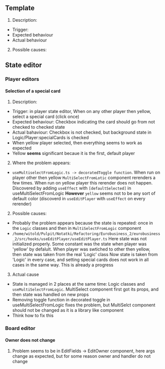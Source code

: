 ## Template
1. Description:
* Trigger:
* Expected behaviour
* Actual behaviour
2. Possible causes:

## State editor
### Player editors
#### Selection of a special card
1. Description:
* Trigger: in player state editor, When on any other player then yellow, select a special card (click once)
* Expected behaviour: Checkbox indicating the card should go from not checked to checked state
* Actual bahaviour: Checkbox is not checked, but background state in Logic/Player:specialCards is checked
* When yellow player selected, then everything seems to work as expected
* Yellow **seems** significant becaue it is the first, default player

2. Where the problem appears:
* `useMultiselectFromLogic.ts -> decoratedToggle function`. When run on player other then yellow `MultiSelectFromLotic` component rerenders a few times. When run on yellow player this rerender does not happen. Discovered by adding `useEffect` with `[defaultSelected]` in useMultiSelectFromLogic
**However** `yellow` seems not to be any sort of default color (discoverd in `useEditPlayer` with `useEffect` on every rerender)

2. Possible causes:
* Probably the problem appears because the state is repeated: once in the `Logic` classes and then in `MultiSelectFromLogic` component
* `/home/witold/Pulpit/Notatki/Refactoring/Eurobusiness_2/eurobusiness_2/src/hooks/useEditPlayer/useEditPlayer.ts` Here state was not initialized properly.
Some constant was the state when player was 'yellow' by defalult. When player was swtiched to other then yellow, then state was taken from the real 'Logic' class
Now state is taken from 'Logic' in every case, and setting special cards does not work in all cases in the same way. This is already a progress

3. Actual cause
* State is managed in 2 places at the same time: Logic classes and `useMultiSelectFromLogic`. MultiSelect component first got its props, and then state was handled on new props
* Removing toggle function in decorated toggle in useMultiSelectFromLogic fixes the problem, but
MultiSelct component should not be changed as it is a library like component
* Think how to fix this


### Board editor
#### Owner does not change
1. Problem seems to be in EditFields -> EditOwner component, here args change as expected, but for some reason owner and handler do not change



